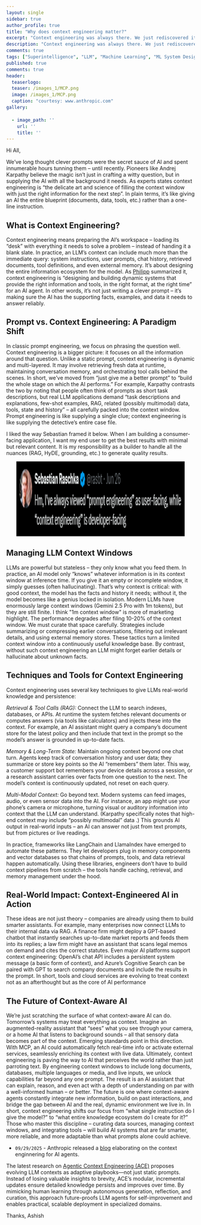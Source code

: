 ```yaml
---
layout: single
sidebar: true
author_profile: true
title: "Why does context engineering matter?"
excerpt: "Context engineering was always there. We just rediscovered it."
description: "Context engineering was always there. We just rediscovered it."
comments: true
tags: ["Superintelligence", "LLM", "Machine Learning", "ML System Design"]
published: true
comments: true
header:
  teaserlogo:
  teaser: /images_1/MCP.png
  image: /images_1/MCP.png
  caption: "courtesy: www.anthropic.com"
gallery:

  - image_path: ''
    url: ''
    title: ''
---
```

Hi All,

We’ve long thought clever prompts were the secret sauce of AI and spent innumerable hours tunning them – until recently. Pioneers like Andrej Karpathy believe the magic isn’t just in crafting a witty question, but in supplying the AI with all the background it needs. As experts states context engineering is “the delicate art and science of filling the context window with just the right information for the next step”. In plain terms, it’s like giving an AI the entire blueprint (documents, data, tools, etc.) rather than a one-line instruction. 

## What is Context Engineering?
Context engineering means preparing the AI’s workspace – loading its “desk” with everything it needs to solve a problem – instead of handing it a blank slate. In practice, an LLM’s context can include much more than the immediate query: system instructions, user prompts, chat history, retrieved documents, tool definitions, and even external memory. It’s about designing the entire information ecosystem for the model. As [Philipp](https://www.philschmid.de/context-engineering) summarized it, context engineering is “designing and building dynamic systems that provide the right information and tools, in the right format, at the right time” for an AI agent. In other words, it’s not just writing a clever prompt – it’s making sure the AI has the supporting facts, examples, and data it needs to answer reliably.

## Prompt vs. Context Engineering: A Paradigm Shift
In classic prompt engineering, we focus on phrasing the question well. Context engineering is a bigger picture: it focuses on all the information around that question. Unlike a static prompt, context engineering is dynamic and multi-layered. It may involve retrieving fresh data at runtime, maintaining conversation memory, and orchestrating tool calls behind the scenes. In short, we’ve moved from “just give me a better prompt” to “build the whole stage on which the AI performs.” For example, Karpathy contrasts the two by noting that people often think of prompts as short task descriptions, but real LLM applications demand “task descriptions and explanations, few-shot examples, RAG, related (possibly multimodal) data, tools, state and history” – all carefully packed into the context window. Prompt engineering is like supplying a single clue; context engineering is like supplying the detective’s entire case file.

I liked the way Sebastian framed it below. When I am building a consumer-facing application, I want my end user to get the best results with minimal but relevant content. It is my responsibility as a builder to handle all the nuances (RAG, HyDE, grounding, etc.) to generate quality results.

<p align="center">
  <img width="450" height="200" src="/images_1/context1.PNG">
</p>

## Managing LLM Context Windows
LLMs are powerful but stateless – they only know what you feed them. In practice, an AI model only “knows” whatever information is in its context window at inference time. If you give it an empty or incomplete window, it simply guesses (often hallucinating). That’s why context is critical: with good context, the model has the facts and history it needs; without it, the model becomes like a genius locked in isolation. 
Modern LLMs have enormously large context windows (Gemini 2.5 Pro with 1m tokens), but they are still finite. I think "1m context window" is more of marketing highlight. The performance degrades after filing 10-20%  of the context window. We must curate that space carefully. Strategies include summarizing or compressing earlier conversations, filtering out irrelevant details, and using external memory stores. These tactics turn a limited context window into a continuously useful knowledge base. By contrast, without such context engineering an LLM might forget earlier details or hallucinate about unknown facts.

## Techniques and Tools for Context Engineering
Context engineering uses several key techniques to give LLMs real-world knowledge and persistence:

*Retrieval & Tool Calls (RAG):* Connect the LLM to search indexes, databases, or APIs. At runtime the system fetches relevant documents or computes answers (via tools like calculators) and injects these into the context. For example, an AI assistant might query a company’s document store for the latest policy and then include that text in the prompt so the model’s answer is grounded in up-to-date facts. 

*Memory & Long-Term State:* Maintain ongoing context beyond one chat turn. Agents keep track of conversation history and user data; they summarize or store key points so the AI “remembers” them later. This way, a customer support bot remembers your device details across a session, or a research assistant carries over facts from one question to the next. The model’s context is continuously updated, not reset on each query.

*Multi-Modal Context:* Go beyond text. Modern systems can feed images, audio, or even sensor data into the AI. For instance, an app might use your phone’s camera or microphone, turning visual or auditory information into context that the LLM can understand. (Karpathy specifically notes that high-end context may include “possibly multimodal” data
.) This grounds AI output in real-world inputs – an AI can answer not just from text prompts, but from pictures or live readings.

In practice, frameworks like LangChain and LlamaIndex have emerged to automate these patterns. They let developers plug in memory components and vector databases so that chains of prompts, tools, and data retrieval happen automatically. Using these libraries, engineers don’t have to build context pipelines from scratch – the tools handle caching, retrieval, and memory management under the hood.

## Real-World Impact: Context-Engineered AI in Action
These ideas are not just theory – companies are already using them to build smarter assistants. For example, many enterprises now connect LLMs to their internal data via RAG. A finance firm might deploy a GPT-based chatbot that instantly searches up-to-date market reports and feeds them into its replies; a law firm might have an assistant that scans legal memos on demand and cites the correct statutes. Even major AI platforms support context engineering: OpenAI’s chat API includes a persistent system message (a basic form of context), and Azure’s Cognitive Search can be paired with GPT to search company documents and include the results in the prompt. In short, tools and cloud services are evolving to treat context not as an afterthought but as the core of AI performance

## The Future of Context-Aware AI
We’re just scratching the surface of what context-aware AI can do. Tomorrow’s systems may treat everything as context. Imagine an augmented-reality assistant that “sees” what you see through your camera, or a home AI that listens to background sounds – all that sensory data becomes part of the context. Emerging standards point in this direction. With MCP, an AI could automatically fetch real-time info or activate external services, seamlessly enriching its context with live data. Ultimately, context engineering is paving the way to AI that perceives the world rather than just parroting text. By engineering context windows to include long documents, databases, multiple languages or media, and live inputs, we unlock capabilities far beyond any one prompt. The result is an AI assistant that can explain, reason, and even act with a depth of understanding on par with a well-informed human – or better. The future is one where context-aware agents constantly integrate new information, build on past interactions, and bridge the gap between AI and the real, dynamic environment we live in. In short, context engineering shifts our focus from “what single instruction do I give the model?” to “what entire knowledge ecosystem do I create for it?” Those who master this discipline – curating data sources, managing context windows, and integrating tools – will build AI systems that are far smarter, more reliable, and more adaptable than what prompts alone could achieve.

* `09/29/2025` - Anthropic released a [blog](https://www.anthropic.com/engineering/effective-context-engineering-for-ai-agents) elaborating on the context enginnering for AI agents. 

The latest research on [Agentic Context Engineering (ACE)](https://arxiv.org/html/2510.04618v1) proposes evolving LLM contexts as adaptive playbooks—not just static prompts. Instead of losing valuable insights to brevity, ACE’s modular, incremental updates ensure detailed knowledge persists and improves over time. By mimicking human learning through autonomous generation, reflection, and curation, this approach future-proofs LLM agents for self-improvement and enables practical, scalable deployment in specialized domains.

Thanks,
Ashish
